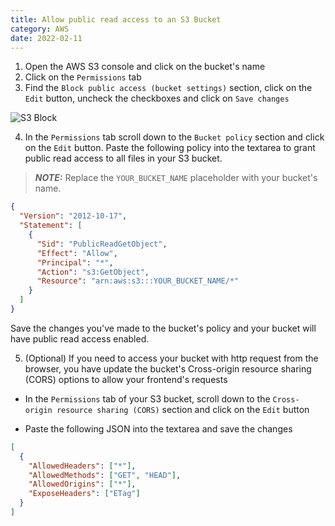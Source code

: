 ```yaml
---
title: Allow public read access to an S3 Bucket
category: AWS
date: 2022-02-11
---
```


1. Open the AWS S3 console and click on the bucket's name
2. Click on the `Permissions` tab
3. Find the `Block public access (bucket settings)` section, click on the `Edit` button, uncheck the checkboxes and click on `Save changes`

![S3 Block](https://bobbyhadz.com/images/blog/aws-s3-allow-public-read-access/uncheck-checkboxes.webp)

4. In the `Permissions` tab scroll down to the `Bucket policy` section and click on the `Edit` button. Paste the following policy into the textarea to grant public read access to all files in your S3 bucket.

> **_NOTE:_** Replace the `YOUR_BUCKET_NAME` placeholder with your bucket's name.

```json
{
  "Version": "2012-10-17",
  "Statement": [
    {
      "Sid": "PublicReadGetObject",
      "Effect": "Allow",
      "Principal": "*",
      "Action": "s3:GetObject",
      "Resource": "arn:aws:s3:::YOUR_BUCKET_NAME/*"
    }
  ]
}
```

Save the changes you've made to the bucket's policy and your bucket will have public read access enabled.

5. (Optional) If you need to access your bucket with http request from the browser, you have update the bucket's Cross-origin resource sharing (CORS) options to allow your frontend's requests

- In the `Permissions` tab of your S3 bucket, scroll down to the `Cross-origin resource sharing (CORS)` section and click on the `Edit` button

- Paste the following JSON into the textarea and save the changes

```json
[
  {
    "AllowedHeaders": ["*"],
    "AllowedMethods": ["GET", "HEAD"],
    "AllowedOrigins": ["*"],
    "ExposeHeaders": ["ETag"]
  }
]
```
